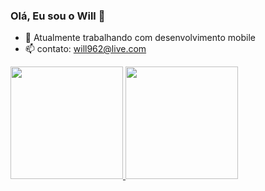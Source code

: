 ### Olá, Eu sou o Will 👋

- 🔭 Atualmente trabalhando com desenvolvimento mobile
- 📫 contato: will962@live.com
<div>
  <a href="https://github.com/williamrichard1">
  <img height="180em" src = "https://github-readme-stats.vercel.app/api?username=williamrichard1&show_icons=true&theme=dracula&include_all_commits=true&count_private=true"/>
   <img height="180em" src = "https://github-readme-stats.vercel.app/api/ top-langs/?username=williamrichard1&layout=compact&langs_count=16&theme=dracula"/>
</div>
